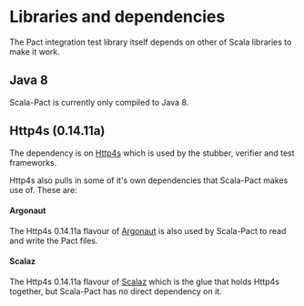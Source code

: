 # Libraries and dependencies
The Pact integration test library itself depends on other of Scala libraries to make it work.

## Java 8
Scala-Pact is currently only compiled to Java 8.

## Http4s (0.14.11a)
The dependency is on [Http4s](http://http4s.org/) which is used by the stubber, verifier and test frameworks.

Http4s also pulls in some of it's own dependencies that Scala-Pact makes use of. These are:

#### Argonaut
The Http4s 0.14.11a flavour of [Argonaut](http://argonaut.io/) is also used by Scala-Pact to read and write the Pact files.

#### Scalaz
The Http4s 0.14.11a flavour of [Scalaz](https://github.com/scalaz/scalaz) which is the glue that holds Http4s together, but Scala-Pact has no direct dependency on it.
